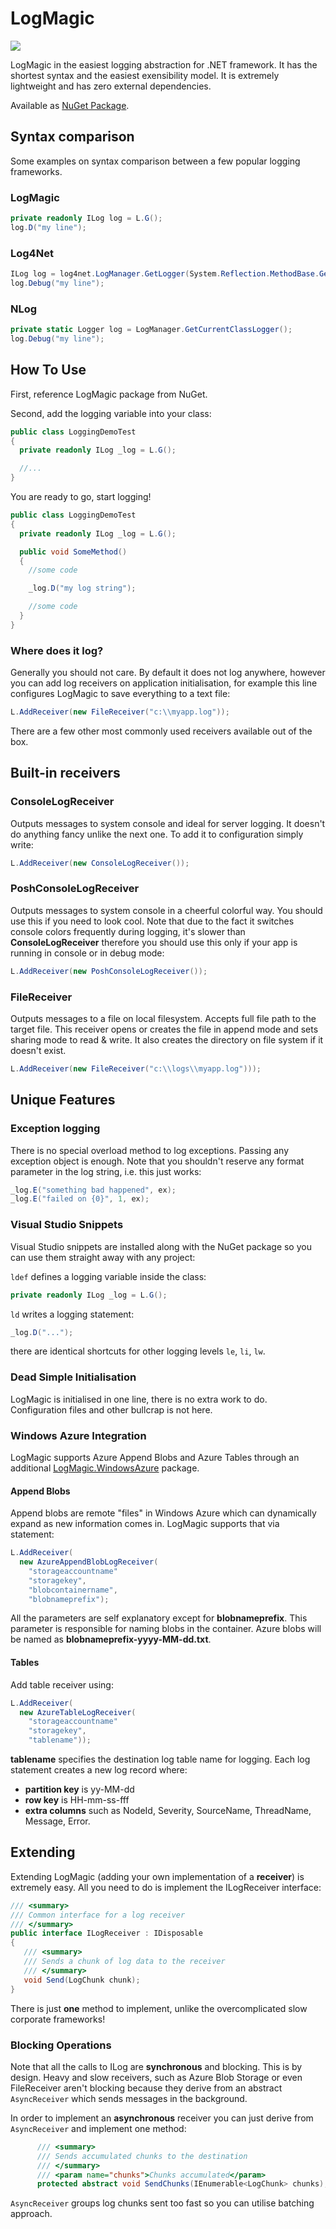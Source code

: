 # LogMagic

![](https://aloneguid.visualstudio.com/DefaultCollection/_apis/public/build/definitions/323c5f4c-c814-452d-9eaf-1006c83fd44c/3/badge)

LogMagic in the easiest logging abstraction for .NET framework. It has the shortest syntax and the easiest exensibility model. It is extremely lightweight and has zero external dependencies.

Available as [NuGet Package](https://www.nuget.org/packages/LogMagic).



## Syntax comparison

Some examples on syntax comparison between a few popular logging frameworks.

### LogMagic

```csharp
private readonly ILog log = L.G();
log.D("my line");
```

### Log4Net

```csharp
ILog log = log4net.LogManager.GetLogger(System.Reflection.MethodBase.GetCurrentMethod().DeclaringType);
log.Debug("my line");
```

### NLog

```csharp
private static Logger log = LogManager.GetCurrentClassLogger();
log.Debug("my line");
```

## How To Use

First, reference LogMagic package from NuGet.

Second, add the logging variable into your class:

```csharp
public class LoggingDemoTest
{
  private readonly ILog _log = L.G();

  //...
}
```

You are ready to go, start logging!

```csharp
public class LoggingDemoTest
{
  private readonly ILog _log = L.G();

  public void SomeMethod()
  {
    //some code

    _log.D("my log string");

    //some code
  }
}
```

### Where does it log?

Generally you should not care. By default it does not log anywhere, however you can add log receivers on application initialisation, for example this line configures LogMagic to save everything to a text file:

```csharp
L.AddReceiver(new FileReceiver("c:\\myapp.log"));
```

There are a few other most commonly used receivers available out of the box.

## Built-in receivers

### ConsoleLogReceiver

Outputs messages to system console and ideal for server logging. It doesn't do anything fancy unlike the next one. To add it to configuration simply write:

```csharp
L.AddReceiver(new ConsoleLogReceiver());
```

### PoshConsoleLogReceiver

Outputs messages to system console in a cheerful colorful way. You should use this if you need to look cool. Note that due to the fact it switches console colors frequently during logging, it's slower than **ConsoleLogReceiver** therefore you should use this only if your app is running in console or in debug mode:

```csharp
L.AddReceiver(new PoshConsoleLogReceiver());
```

### FileReceiver

Outputs messages to a file on local filesystem. Accepts full file path to the target file. This receiver opens or creates the file in append mode and sets sharing mode to read & write. It also creates the directory on file system if it doesn't exist.

```csharp
L.AddReceiver(new FileReceiver("c:\\logs\\myapp.log")));
```

## Unique Features

### Exception logging

There is no special overload method to log exceptions. Passing any exception object is enough. Note that you shouldn't reserve any format parameter in the log string, i.e. this just works:

```csharp
_log.E("something bad happened", ex);
_log.E("failed on {0}", 1, ex);
```

### Visual Studio Snippets

Visual Studio snippets are installed along with the NuGet package so you can use them straight away with any project:

`ldef` defines a logging variable inside the class:
```csharp
private readonly ILog _log = L.G();
```

`ld` writes a logging statement:
```csharp
_log.D("...");
```
there are identical shortcuts for other logging levels `le`, `li`, `lw`.

### Dead Simple Initialisation

LogMagic is initialised in one line, there is no extra work to do. Configuration files and other bullcrap is not here.

### Windows Azure Integration

LogMagic supports Azure Append Blobs and Azure Tables through an additional [LogMagic.WindowsAzure](https://www.nuget.org/packages/LogMagic.WindowsAzure/) package.

#### Append Blobs

Append blobs are remote "files" in Windows Azure which can dynamically expand as new information comes in. LogMagic supports that via statement:

```csharp
L.AddReceiver(
  new AzureAppendBlobLogReceiver(
    "storageaccountname"
    "storagekey",
    "blobcontainername",
    "blobnameprefix");
```

All the parameters are self explanatory except for **blobnameprefix**. This parameter is responsible for naming blobs in the container. Azure blobs will be named as **blobnameprefix-yyyy-MM-dd.txt**.

#### Tables

Add table receiver using:

```csharp
L.AddReceiver(
  new AzureTableLogReceiver(
    "storageaccountname"
    "storagekey",
    "tablename"));
```

**tablename** specifies the destination log table name for logging. Each log statement creates a new log record where:

- **partition key** is yy-MM-dd
- **row key** is HH-mm-ss-fff
- **extra columns** such as NodeId, Severity, SourceName, ThreadName, Message, Error.

## Extending

Extending LogMagic (adding your own implementation of a **receiver**) is extremely easy. All you need to do is implement the ILogReceiver interface:

```csharp
/// <summary>
/// Common interface for a log receiver
/// </summary>
public interface ILogReceiver : IDisposable
{
   /// <summary>
   /// Sends a chunk of log data to the receiver
   /// </summary>
   void Send(LogChunk chunk);
}
```

There is just **one** method to implement, unlike the overcomplicated slow corporate frameworks!

### Blocking Operations

Note that all the calls to ILog are **synchronous** and blocking. This is by design. Heavy and slow receivers, such as Azure Blob Storage or even FileReceiver aren't blocking because they derive from an abstract `AsyncReceiver` which sends messages in the background.

In order to implement an **asynchronous** receiver you can just derive from `AsyncReceiver` and implement one method:

```csharp
      /// <summary>
      /// Sends accumulated chunks to the destination
      /// </summary>
      /// <param name="chunks">Chunks accumulated</param>
      protected abstract void SendChunks(IEnumerable<LogChunk> chunks);
```

`AsyncReceiver` groups log chunks sent too fast so you can utilise batching approach.
